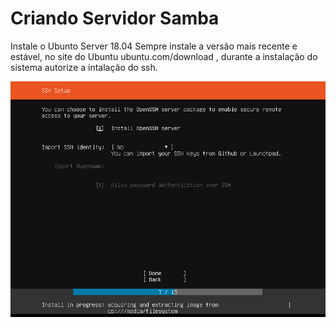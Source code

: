 # Criando Servidor Samba

Instale o Ubunto Server 18.04
  Sempre instale a versão mais recente e estável, no site do Ubuntu ubuntu.com/download , durante a instalação do sistema autorize a intalação do ssh.

![Legenda](https://github.com/CaioFranzo/Server_Samba/blob/master/SSH_install.PNG?raw=true)
